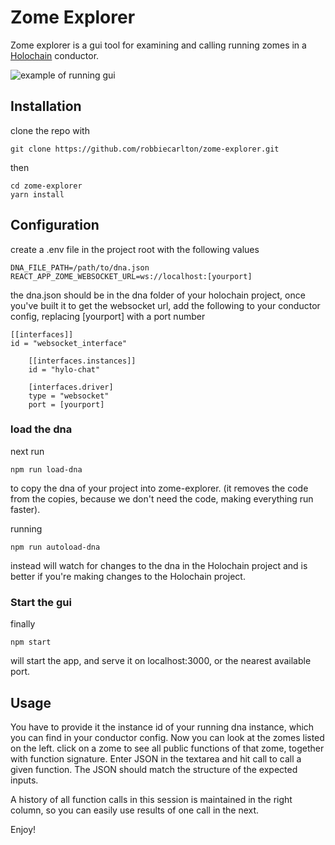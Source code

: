 # Zome Explorer

Zome explorer is a gui tool for examining and calling running zomes in a [Holochain](https://github.com/holochain/holochain-rust) conductor.

![example of running gui](https://user-images.githubusercontent.com/891124/57994798-1ba76780-7a7c-11e9-8d0d-2fbec039b923.png)

## Installation

clone the repo with

`git clone https://github.com/robbiecarlton/zome-explorer.git`

then

```
cd zome-explorer
yarn install
```

## Configuration

create a .env file in the project root with the following values

```
DNA_FILE_PATH=/path/to/dna.json
REACT_APP_ZOME_WEBSOCKET_URL=ws://localhost:[yourport]
```

the dna.json should be in the dna folder of your holochain project, once you've built it
to get the websocket url, add the following to your conductor config, replacing \[yourport\] with a port number

```
[[interfaces]]
id = "websocket_interface"

    [[interfaces.instances]]
    id = "hylo-chat"

    [interfaces.driver]
    type = "websocket"
    port = [yourport]
```

### load the dna
next run

`npm run load-dna`

to copy the dna of your project into zome-explorer. (it removes the code from the copies, because we don't need the code, making everything run faster).

running

`npm run autoload-dna`

instead will watch for changes to the dna in the Holochain project and is better if you're making changes to the Holochain project.

### Start the gui

finally

`npm start`

will start the app, and serve it on localhost:3000, or the nearest available port. 

## Usage

You have to provide it the instance id of your running dna instance, which you can find in your conductor config.
Now you can look at the zomes listed on the left. click on a zome to see all public functions of that zome, together with function signature. Enter JSON in the textarea and hit call to call a given function. The JSON should match the structure of the expected inputs.

A history of all function calls in this session is maintained in the right column, so you can easily use results of one call in the next.

Enjoy!
